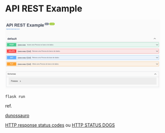 # API REST Example

![](/image.png)

```
flask run
```

ref. 

[dunossauro](https://www.youtube.com/watch?v=1_nQ5A2HcgU)

[HTTP response status codes](https://developer.mozilla.org/en-US/docs/Web/HTTP/Status) ou [HTTP STATUS DOGS](https://httpstatusdogs.com/)
